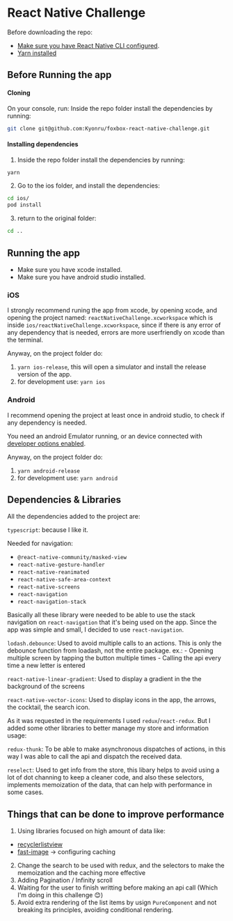 # React Native Challenge

Before downloading the repo:
- [Make sure you have React Native CLI configured](https://facebook.github.io/react-native/docs/getting-started).
- [Yarn installed](https://yarnpkg.com/lang/en/docs/install)

## Before Running the app

#### Cloning 
On your console, run:
Inside the repo folder install the dependencies by running:
```bash
git clone git@github.com:Kyonru/foxbox-react-native-challenge.git
```

#### Installing dependencies 
1. Inside the repo folder install the dependencies by running:
```bash
yarn
```
2. Go to the ios folder, and install the dependencies:
```bash
cd ios/
pod install
```
3. return to the original folder:
```bash
cd ..
```

## Running the app
* Make sure you have xcode installed.
* Make sure you have android studio installed.

### iOS
I strongly recommend runing the app from xcode, by opening xcode, and opening the project named: `reactNativeChallenge.xcworkspace` which is inside `ios/reactNativeChallenge.xcworkspace`, since if there is any error of any dependency that is needed, errors are more userfriendly on xcode than the terminal.

Anyway, on the project folder do:
1. `yarn ios-release`, this will open a simulator and install the release version of the app.
2. for development use: `yarn ios`

### Android
I recommend opening the project at least once in android studio, to check if any dependency is needed.

You need an android Emulator running, or an device connected with [developer options enabled](https://developer.android.com/studio/debug/dev-options).

Anyway, on the project folder do:
1. `yarn android-release`
2. for development use: `yarn android`


## Dependencies & Libraries

All the dependencies added to the project are:

`typescript`: because I like it.

Needed for navigation:
- `@react-native-community/masked-view`
- `react-native-gesture-handler`
- `react-native-reanimated`
- `react-native-safe-area-context`
- `react-native-screens`
- `react-navigation`
- `react-navigation-stack`

Basically all these library were needed to be able to use the stack navigation on `react-navigation` that it's being used on the app. Since the app was simple and small, I decided to use `react-navigation`.

`lodash.debounce`: Used to avoid multiple calls to an actions. This is only the debounce function from loadash, not the entire package.
  ex.:
    - Opening multiple screen by tapping the button multiple times
    - Calling the api every time a new letter is entered

`react-native-linear-gradient`: Used to display a gradient in the the background of the screens

`react-native-vector-icons`: Used to display icons in the app, the arrows, the cocktail, the search icon.

As it was requested in the requirements I used `redux`/`react-redux`. But I added some other libraries to better manage my store and information usage:

`redux-thunk`: To be able to make asynchronous dispatches of actions, in this way I was able to call the api and dispatch the received data.  

`reselect`: Used to get info from the store, this libary helps to avoid using a lot of dot channing to keep a cleaner code, and also these selectors, implements memoization of the data, that can help with performance in some cases.


## Things that can be done to improve performance

1. Using libraries focused on high amount of data like:
- [recyclerlistview](https://github.com/Flipkart/recyclerlistview)
- [fast-image](https://github.com/DylanVann/react-native-fast-image) -> configuring caching
2. Change the search to be used with redux, and the selectors to make the memoization and the caching more effective  
3. Adding Pagination / Infinity scroll
4. Waiting for the user to finish writting before making an api call (Which I'm doing in this challenge 😊)
5. Avoid extra rendering of the list items by usign `PureComponent` and not breaking its principles, avoiding conditional rendering.
